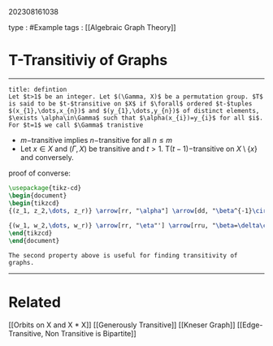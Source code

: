 202308161038

type : #Example
tags : [[Algebraic Graph Theory]]

#  T-Transitiviy of Graphs
---
```ad-note
title: defintion
Let $t>1$ be an integer. Let $(\Gamma, X)$ be a permutation group. $T$ is said to be $t-$transitive on $X$ if $\forall$ ordered $t-$tuples $(x_{1},\dots,x_{n})$ and $(y_{1},\dots,y_{n})$ of distinct elements, $\exists \alpha\in\Gamma$ such that $\alpha(x_{i})=y_{i}$ for all $i$. For $t=1$ we call $\Gamma$ tranistive
```

- $m-$transitive implies $n-$transitive for all $n\le m$
- Let $x\in X$ and $(\Gamma, X)$ be transitive and $t>1$. T$(t-1)-$transitive on $X\setminus \{x\}$ and conversely.

proof of converse:
```tikz
\usepackage{tikz-cd}
\begin{document}
\begin{tikzcd}
{(z_1, z_2,\dots, z_r)} \arrow[rr, "\alpha"] \arrow[dd, "\beta^{-1}\circ\gamma\circ\alpha"', dashed] &  & {(x, z_2',\dots,z_r`)} \arrow[d, "\gamma"]                   \\
                                                                                                     &  & {(x,w_2',\dots,w_r')} \arrow[lld, "\beta^{-1}"', bend right] \\
{(w_1, w_2,\dots, w_r)} \arrow[rr, "\eta"'] \arrow[rru, "\beta=\delta\circ\eta"']                    &  & {(x, w_2'',\dots, w_r'')} \arrow[u, "\delta"']              
\end{tikzcd}
\end{document}
```

```ad-tip
The second property above is useful for finding transitivity of graphs.
```

---
# Related
[[Orbits on X and X * X]]
[[Generously Transitive]]
[[Kneser Graph]]
[[Edge-Transitive, Non Transitive is Bipartite]]
